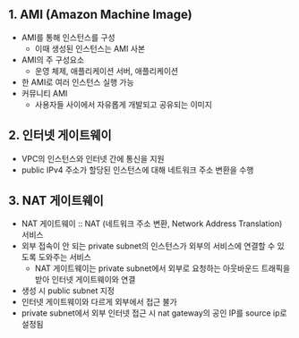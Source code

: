 ## 1. AMI (Amazon Machine Image)

- AMI를 통해 인스턴스를 구성
  - 이때 생성된 인스턴스는 AMI 사본
- AMI의 주 구성요소
  - 운영 체제, 애플리케이션 서버, 애플리케이션
- 한 AMI로 여러 인스턴스 실행 가능
- 커뮤니티 AMI 
  - 사용자들 사이에서 자유롭게 개발되고 공유되는 이미지

## 2. 인터넷 게이트웨이

- VPC의 인스턴스와 인터넷 간에 통신을 지원
- public IPv4 주소가 할당된 인스턴스에 대해 네트워크 주소 변환을 수행

## 3. NAT 게이트웨이 

- NAT 게이트웨이 :: NAT (네트워크 주소 변환, Network Address Translation) 서비스
- 외부 접속이 안 되는 private subnet의 인스턴스가 외부의 서비스에 연결할 수 있도록 도와주는 서비스
  - NAT 게이트웨이는 private subnet에서 외부로 요청하는 아웃바운드 트래픽을 받아 인터넷 게이트웨이와 연결
- 생성 시 public subnet 지정
- 인터넷 게이트웨이와 다르게 외부에서 접근 불가
- private subnet에서 외부 인터넷 접근 시 nat gateway의 공인 IP를 source ip로 설정됨


